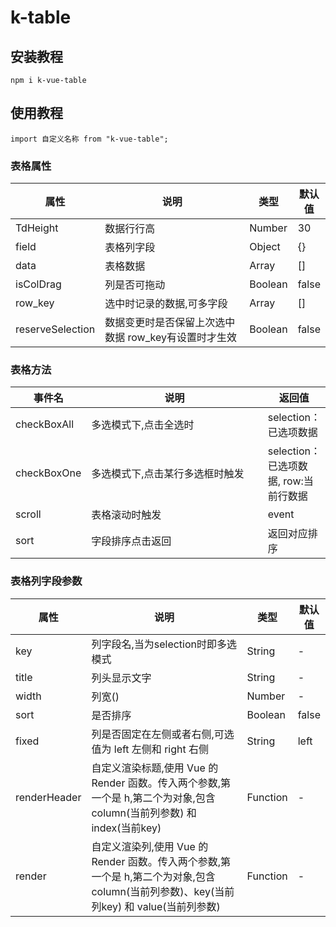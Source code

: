 # k-table

## 安装教程
```
npm i k-vue-table
```

## 使用教程
```
import 自定义名称 from "k-vue-table";
```

### 表格属性
<table style="width:100%;">
    <thead>
        <tr>
            <th>属性</th>
            <th width="500">说明</th>
            <th> 类型</th>
            <th> 默认值</th>
        </tr>
    </thead>
    <tbody>
        <tr>
            <td>TdHeight</td>
            <td>数据行行高</td>
            <td>Number</td>
            <td>30</td>
        </tr>
        <tr>
            <td>field</td>
            <td>表格列字段</td>
            <td>Object</td>
            <td> {}</td>
        </tr>
        <tr>
            <td>data</td>
            <td>表格数据</td>
            <td>Array</td>
            <td> []</td>
        </tr>
        <tr>
            <td>isColDrag</td>
            <td>列是否可拖动</td>
            <td>Boolean</td>
            <td>false</td>
        </tr>
        <tr>
            <td>row_key</td>
            <td>选中时记录的数据,可多字段</td>
            <td>Array</td>
            <td>[]</td>
        </tr>
        <tr>
            <td>reserveSelection</td>
            <td>数据变更时是否保留上次选中数据 row_key有设置时才生效</td>
            <td>Boolean</td>
            <td>false</td>
        </tr>
    </tbody>
</table>

### 表格方法
<table style="width:100%;">
    <thead>
        <tr>
            <th>事件名</th>
            <th width="500">说明</th>
            <th> 返回值</th>
        </tr>
    </thead>
    <tbody>
        <tr>
            <td>checkBoxAll</td>
            <td>多选模式下,点击全选时</td>
            <td>selection：已选项数据</td>
        </tr>
        <tr>
            <td>checkBoxOne</td>
            <td>多选模式下,点击某行多选框时触发</td>
            <td>selection：已选项数据, row:当前行数据</td>
        </tr>
         <tr>
            <td>scroll</td>
            <td>表格滚动时触发</td>
            <td>event</td>
        </tr>
         <tr>
            <td>sort</td>
            <td>字段排序点击返回</td>
            <td>返回对应排序</td>
        </tr>
    </tbody>
</table>

### 表格列字段参数

<table style="width:100%;">
    <thead>
        <tr>
            <th>属性</th>
            <th width="500">说明</th>
            <th> 类型</th>
            <th> 默认值</th>
        </tr>
    </thead>
    <tbody>
        <tr>
            <td>key</td>
            <td>列字段名,当为selection时即多选模式</td>
            <td>String</td>
            <td>-</td>
        </tr>
        <tr>
            <td>title</td>
            <td>列头显示文字</td>
            <td>String</td>
            <td>-</td>
        </tr>
        <tr>
            <td>width</td>
            <td>列宽()</td>
            <td>Number</td>
            <td>-</td>
        </tr>
        <tr>
            <td>sort</td>
            <td>是否排序</td>
            <td>Boolean</td>
            <td>false</td>
        </tr>
        <tr>
            <td>fixed</td>
            <td>列是否固定在左侧或者右侧,可选值为 left 左侧和 right 右侧</td>
            <td>String</td>
            <td>left</td>
        </tr>
         <tr>
            <td>renderHeader</td>
            <td>自定义渲染标题,使用 Vue 的 Render 函数。传入两个参数,第一个是 h,第二个为对象,包含 column(当前列参数) 和 index(当前key)</td>
            <td>Function</td>
            <td>-</td>
        </tr>
         <tr>
            <td>render</td>
            <td>自定义渲染列,使用 Vue 的 Render 函数。传入两个参数,第一个是 h,第二个为对象,包含 column(当前列参数)、key(当前列key) 和 value(当前列参数)</td>
            <td>Function</td>
            <td>-</td>
        </tr>
    </tbody>
</table>
